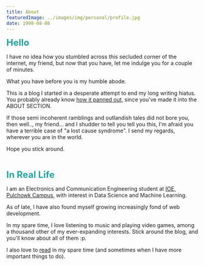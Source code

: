 ```yaml
---
title: About
featuredImage: ../images/img/personal/profile.jpg
date: 1998-08-08
---
```


<p><span style="font-size: x-large; color:#22a39f"><strong>Hello</strong></span></p>
<p>I have no idea how you stumbled across this secluded corner of the internet, my friend, but now that you have, let me indulge you for a couple of minutes.</p>
<p>What you have before you is my humble abode.</p>
<p>This is a blog I started in a desperate attempt to end my long writing hiatus. You probably already know <a href="/#main">how it panned out</a>, since you've made it into the ABOUT SECTION.</p>
<p>If those semi incoherent ramblings and outlandish tales did not bore you, then well.., my friend... and I shudder to tell you tell you this, I'm afraid you have a terrible case of "a lost cause syndrome". I send my regards, wherever you are in the world.</p>
<p> Hope you stick around.</p>
<br/>
<p><span style="font-size: x-large; color:#22a39f"><strong>In Real Life</strong></span></p>
<p> I am an Electronics and Communication Engineering student at <a href="https://pcampus.edu.np" target="_blank" rel="noopener noreferrer">IOE, Pulchowk Campus</a>, with interest in Data Science and Machine Learning.</p> 
    <p>As of late, I have also
found myself growing increasingly fond of web development.</p>
<p>In my spare time, I love listening to music and playing video games, among a thousand other of my ever-expanding interests. Stick around the blog, and you'll know about all of them :p.</p>
<p>I also love to <a href="https://www.goodreads.com/user/show/54605032-pratik-luitel" target="_blank" rel="noopener noreferrer">read</a> in my spare time (and sometimes when I have more important things to do).</p>
